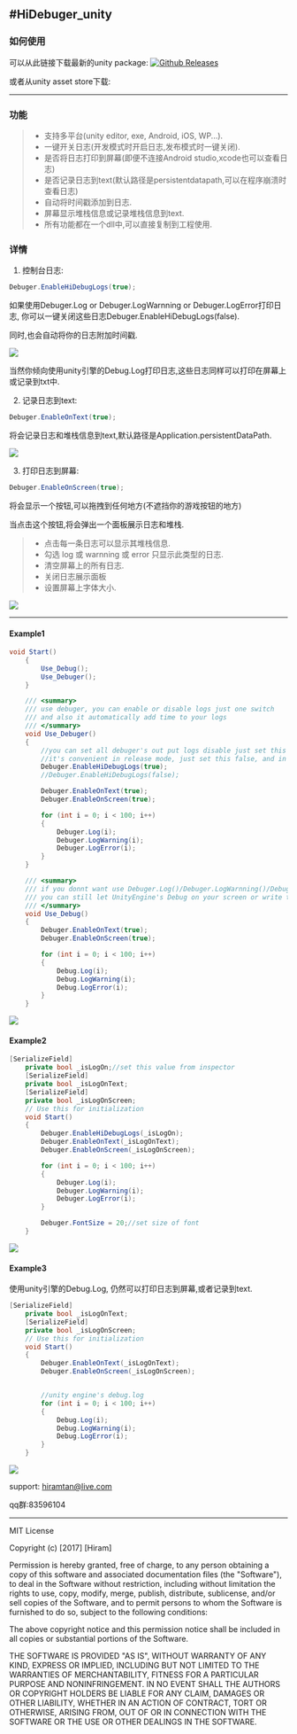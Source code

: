 #HiDebuger_unity
----------------------

### 如何使用
 可以从此链接下载最新的unity package: [![Github Releases](https://img.shields.io/github/downloads/atom/atom/latest/total.svg)](https://github.com/hiramtan/HiDebug_unity/releases)

或者从unity asset store下载:

---------

### 功能

>- 支持多平台(unity editor, exe, Android, iOS, WP...).
>- 一键开关日志(开发模式时开启日志,发布模式时一键关闭).
>- 是否将日志打印到屏幕(即便不连接Android studio,xcode也可以查看日志)
>- 是否记录日志到text(默认路径是persistentdatapath,可以在程序崩溃时查看日志)
>- 自动将时间戳添加到日志.
>- 屏幕显示堆栈信息或记录堆栈信息到text.
>- 所有功能都在一个dll中,可以直接复制到工程使用.


### 详情

1. 控制台日志:

``` csharp
Debuger.EnableHiDebugLogs(true);
```

如果使用Debuger.Log or Debuger.LogWarnning or Debuger.LogError打印日志, 你可以一键关闭这些日志Debuger.EnableHiDebugLogs(false).

同时,也会自动将你的日志附加时间戳.

[![](https://github.com/hiramtan/HiDebug_unity/blob/master/others/2017-12-18_223835.png)](https://github.com/hiramtan/HiDebug_unity/blob/master/others/2017-12-18_223835.png)

当然你倾向使用unity引擎的Debug.Log打印日志,这些日志同样可以打印在屏幕上或记录到txt中.


2. 记录日志到text:

``` csharp
Debuger.EnableOnText(true);
```
将会记录日志和堆栈信息到text,默认路径是Application.persistentDataPath.

[![](https://github.com/hiramtan/HiDebug_unity/blob/master/others/2017-12-18_225219.png)](https://github.com/hiramtan/HiDebug_unity/blob/master/others/2017-12-18_225219.png)

3. 打印日志到屏幕:

``` csharp
Debuger.EnableOnScreen(true);
```
将会显示一个按钮,可以拖拽到任何地方(不遮挡你的游戏按钮的地方)

当点击这个按钮,将会弹出一个面板展示日志和堆栈.

>- 点击每一条日志可以显示其堆栈信息.
>- 勾选 log 或 warnning 或 error 只显示此类型的日志.
>- 清空屏幕上的所有日志.
>- 关闭日志展示面板
>- 设置屏幕上字体大小.

[![](https://github.com/hiramtan/HiDebug_unity/blob/master/others/ezgif-5-9829fc97d6.gif)](https://github.com/hiramtan/HiDebug_unity/blob/master/others/ezgif-5-9829fc97d6.gif)

----------
#### Example1
```csharp
void Start()
    {
        Use_Debug();
        Use_Debuger();
    }

    /// <summary>
    /// use debuger, you can enable or disable logs just one switch
    /// and also it automatically add time to your logs 
    /// </summary>
    void Use_Debuger()
    {
        //you can set all debuger's out put logs disable just set this value false(pc,android,ios...etc)
        //it's convenient in release mode, just set this false, and in debug mode set this true.
        Debuger.EnableHiDebugLogs(true);
        //Debuger.EnableHiDebugLogs(false);

        Debuger.EnableOnText(true);
        Debuger.EnableOnScreen(true);

        for (int i = 0; i < 100; i++)
        {
            Debuger.Log(i);
            Debuger.LogWarning(i);
            Debuger.LogError(i);
        }
    }

    /// <summary>
    /// if you donnt want use Debuger.Log()/Debuger.LogWarnning()/Debuger.LogError()
    /// you can still let UnityEngine's Debug on your screen or write them into text
    /// </summary>
    void Use_Debug()
    {
        Debuger.EnableOnText(true);
        Debuger.EnableOnScreen(true);

        for (int i = 0; i < 100; i++)
        {
            Debug.Log(i);
            Debug.LogWarning(i);
            Debug.LogError(i);
        }
    }
```
[![](https://github.com/hiramtan/HiDebug_unity/blob/master/others/2017-12-19_094412.png)](https://github.com/hiramtan/HiDebug_unity/blob/master/others/2017-12-19_094412.png)
#### Example2
``` csharp
[SerializeField]
    private bool _isLogOn;//set this value from inspector
    [SerializeField]
    private bool _isLogOnText;
    [SerializeField]
    private bool _isLogOnScreen;
    // Use this for initialization
    void Start()
    {
        Debuger.EnableHiDebugLogs(_isLogOn);
        Debuger.EnableOnText(_isLogOnText);
        Debuger.EnableOnScreen(_isLogOnScreen);

        for (int i = 0; i < 100; i++)
        {
            Debuger.Log(i);
            Debuger.LogWarning(i);
            Debuger.LogError(i);
        }

        Debuger.FontSize = 20;//set size of font
    }
```


[![](https://github.com/hiramtan/HiDebug_unity/blob/master/others/2017-12-19_094920.png)](https://github.com/hiramtan/HiDebug_unity/blob/master/others/2017-12-19_094920.png)

#### Example3

使用unity引擎的Debug.Log, 仍然可以打印日志到屏幕,或者记录到text.

``` csharp
[SerializeField]
    private bool _isLogOnText;
    [SerializeField]
    private bool _isLogOnScreen;
    // Use this for initialization
    void Start()
    {
        Debuger.EnableOnText(_isLogOnText);
        Debuger.EnableOnScreen(_isLogOnScreen);


        //unity engine's debug.log
        for (int i = 0; i < 100; i++)
        {
            Debug.Log(i);
            Debug.LogWarning(i);
            Debug.LogError(i);
        }
    }
```
[![](https://github.com/hiramtan/HiDebug_unity/blob/master/others/2017-12-19_095354.png)](https://github.com/hiramtan/HiDebug_unity/blob/master/others/2017-12-19_095354.png)


support: hiramtan@live.com

qq群:83596104

***********

MIT License

Copyright (c) [2017] [Hiram]

Permission is hereby granted, free of charge, to any person obtaining a copy
of this software and associated documentation files (the "Software"), to deal
in the Software without restriction, including without limitation the rights
to use, copy, modify, merge, publish, distribute, sublicense, and/or sell
copies of the Software, and to permit persons to whom the Software is
furnished to do so, subject to the following conditions:

The above copyright notice and this permission notice shall be included in all
copies or substantial portions of the Software.

THE SOFTWARE IS PROVIDED "AS IS", WITHOUT WARRANTY OF ANY KIND, EXPRESS OR
IMPLIED, INCLUDING BUT NOT LIMITED TO THE WARRANTIES OF MERCHANTABILITY,
FITNESS FOR A PARTICULAR PURPOSE AND NONINFRINGEMENT. IN NO EVENT SHALL THE
AUTHORS OR COPYRIGHT HOLDERS BE LIABLE FOR ANY CLAIM, DAMAGES OR OTHER
LIABILITY, WHETHER IN AN ACTION OF CONTRACT, TORT OR OTHERWISE, ARISING FROM,
OUT OF OR IN CONNECTION WITH THE SOFTWARE OR THE USE OR OTHER DEALINGS IN THE
SOFTWARE.
